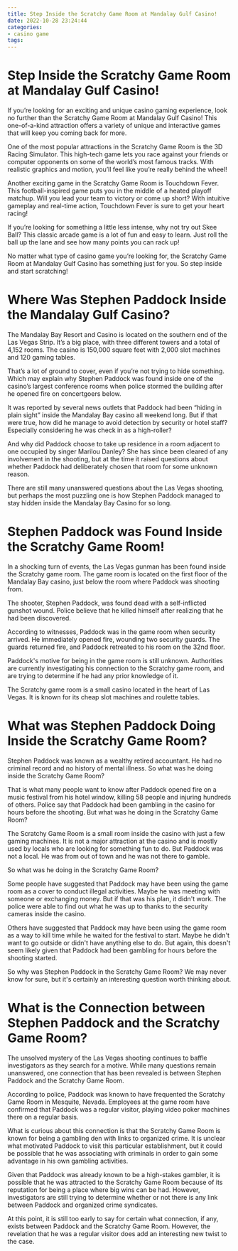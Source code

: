 ```yaml
---
title: Step Inside the Scratchy Game Room at Mandalay Gulf Casino!
date: 2022-10-28 23:24:44
categories:
- casino game
tags:
---
```



#  Step Inside the Scratchy Game Room at Mandalay Gulf Casino!

If you’re looking for an exciting and unique casino gaming experience, look no further than the Scratchy Game Room at Mandalay Gulf Casino! This one-of-a-kind attraction offers a variety of unique and interactive games that will keep you coming back for more.

One of the most popular attractions in the Scratchy Game Room is the 3D Racing Simulator. This high-tech game lets you race against your friends or computer opponents on some of the world’s most famous tracks. With realistic graphics and motion, you’ll feel like you’re really behind the wheel!

Another exciting game in the Scratchy Game Room is Touchdown Fever. This football-inspired game puts you in the middle of a heated playoff matchup. Will you lead your team to victory or come up short? With intuitive gameplay and real-time action, Touchdown Fever is sure to get your heart racing!

If you’re looking for something a little less intense, why not try out Skee Ball? This classic arcade game is a lot of fun and easy to learn. Just roll the ball up the lane and see how many points you can rack up!

No matter what type of casino game you’re looking for, the Scratchy Game Room at Mandalay Gulf Casino has something just for you. So step inside and start scratching!

#  Where Was Stephen Paddock Inside the Mandalay Gulf Casino?

The Mandalay Bay Resort and Casino is located on the southern end of the Las Vegas Strip. It’s a big place, with three different towers and a total of 4,152 rooms. The casino is 150,000 square feet with 2,000 slot machines and 120 gaming tables.

That’s a lot of ground to cover, even if you’re not trying to hide something. Which may explain why Stephen Paddock was found inside one of the casino’s largest conference rooms when police stormed the building after he opened fire on concertgoers below.

It was reported by several news outlets that Paddock had been “hiding in plain sight” inside the Mandalay Bay casino all weekend long. But if that were true, how did he manage to avoid detection by security or hotel staff? Especially considering he was check in as a high-roller?

And why did Paddock choose to take up residence in a room adjacent to one occupied by singer Marilou Danley? She has since been cleared of any involvement in the shooting, but at the time it raised questions about whether Paddock had deliberately chosen that room for some unknown reason.

There are still many unanswered questions about the Las Vegas shooting, but perhaps the most puzzling one is how Stephen Paddock managed to stay hidden inside the Mandalay Bay Casino for so long.

#  Stephen Paddock was Found Inside the Scratchy Game Room!

In a shocking turn of events, the Las Vegas gunman has been found inside the Scratchy game room. The game room is located on the first floor of the Mandalay Bay casino, just below the room where Paddock was shooting from.

The shooter, Stephen Paddock, was found dead with a self-inflicted gunshot wound. Police believe that he killed himself after realizing that he had been discovered.

According to witnesses, Paddock was in the game room when security arrived. He immediately opened fire, wounding two security guards. The guards returned fire, and Paddock retreated to his room on the 32nd floor.

Paddock's motive for being in the game room is still unknown. Authorities are currently investigating his connection to the Scratchy game room, and are trying to determine if he had any prior knowledge of it.

The Scratchy game room is a small casino located in the heart of Las Vegas. It is known for its cheap slot machines and roulette tables.

#  What was Stephen Paddock Doing Inside the Scratchy Game Room?

Stephen Paddock was known as a wealthy retired accountant. He had no criminal record and no history of mental illness. So what was he doing inside the Scratchy Game Room?

That is what many people want to know after Paddock opened fire on a music festival from his hotel window, killing 58 people and injuring hundreds of others. Police say that Paddock had been gambling in the casino for hours before the shooting. But what was he doing in the Scratchy Game Room?

The Scratchy Game Room is a small room inside the casino with just a few gaming machines. It is not a major attraction at the casino and is mostly used by locals who are looking for something fun to do. But Paddock was not a local. He was from out of town and he was not there to gamble.

So what was he doing in the Scratchy Game Room?

Some people have suggested that Paddock may have been using the game room as a cover to conduct illegal activities. Maybe he was meeting with someone or exchanging money. But if that was his plan, it didn't work. The police were able to find out what he was up to thanks to the security cameras inside the casino.

Others have suggested that Paddock may have been using the game room as a way to kill time while he waited for the festival to start. Maybe he didn't want to go outside or didn't have anything else to do. But again, this doesn't seem likely given that Paddock had been gambling for hours before the shooting started.

So why was Stephen Paddock in the Scratchy Game Room? We may never know for sure, but it's certainly an interesting question worth thinking about.

#  What is the Connection between Stephen Paddock and the Scratchy Game Room?

The unsolved mystery of the Las Vegas shooting continues to baffle investigators as they search for a motive. While many questions remain unanswered, one connection that has been revealed is between Stephen Paddock and the Scratchy Game Room.

According to police, Paddock was known to have frequented the Scratchy Game Room in Mesquite, Nevada. Employees at the game room have confirmed that Paddock was a regular visitor, playing video poker machines there on a regular basis.

What is curious about this connection is that the Scratchy Game Room is known for being a gambling den with links to organized crime. It is unclear what motivated Paddock to visit this particular establishment, but it could be possible that he was associating with criminals in order to gain some advantage in his own gambling activities.

Given that Paddock was already known to be a high-stakes gambler, it is possible that he was attracted to the Scratchy Game Room because of its reputation for being a place where big wins can be had. However, investigators are still trying to determine whether or not there is any link between Paddock and organized crime syndicates.

At this point, it is still too early to say for certain what connection, if any, exists between Paddock and the Scratchy Game Room. However, the revelation that he was a regular visitor does add an interesting new twist to the case.